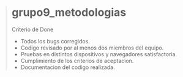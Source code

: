 ># grupo9_metodologias
>
>Criterio de Done
>
> - Todos los bugs corregidos.
> - Codigo revisado por al menos dos miembros del equipo.
> - Pruebas en distintos dispositivos y navegadores satisfactoria.
> - Cumplimiento de los criterios de aceptacion.
> - Documentacion del codigo realizada.
